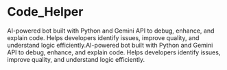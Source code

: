 # Code_Helper
AI-powered bot built with Python and Gemini API to debug, enhance, and explain code. Helps developers identify issues, improve quality, and understand logic efficiently.AI-powered bot built with Python and Gemini API to debug, enhance, and explain code. Helps developers identify issues, improve quality, and understand logic efficiently.
